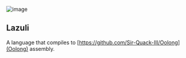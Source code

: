 ![image](https://user-images.githubusercontent.com/77940766/176329685-0f6357d2-3efc-4c53-83a0-e626a6896b09.png)
## Lazuli
A language that compiles to [https://github.com/Sir-Quack-III/Oolong](Oolong) assembly.
